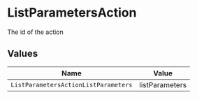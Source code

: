 # ListParametersAction

The id of the action


## Values

| Name                                 | Value                                |
| ------------------------------------ | ------------------------------------ |
| `ListParametersActionListParameters` | listParameters                       |